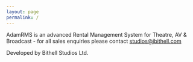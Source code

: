 ```yaml
---
layout: page
permalink: /
---
```


AdamRMS is an advanced Rental Management System for Theatre, AV & Broadcast - for all sales enquiries please contact studios@jbithell.com

Developed by Bithell Studios Ltd.
